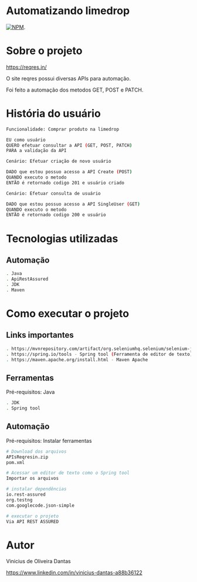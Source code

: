 # Automatizando limedrop
[![NPM](https://img.shields.io/npm/l/react)](https://github.com/ViniciusODantas/teste-datum-api-reqresin/blob/main/LICENSE).

# Sobre o projeto

https://reqres.in/

O site reqres possui diversas APIs para automação.

Foi feito a automação dos metodos GET, POST e PATCH.

# História do usuário
```bash
Funcionalidade: Comprar produto na limedrop

EU como usuário
QUERO efetuar consultar a API (GET, POST, PATCH)
PARA a validação da API

Cenário: Efetuar criação de novo usuário

DADO que estou possuo acesso a API Create (POST)
QUANDO executo o metodo
ENTÃO é retornado codigo 201 e usuário criado

Cenário: Efetuar consulta de usuário

DADO que estou possuo acesso a API SingleUser (GET)
QUANDO executo o metodo
ENTÃO é retornado codigo 200 e usuário

```

# Tecnologias utilizadas
## Automação

```bash
. Java
. ApiRestAssured
. JDK
. Maven

```
# Como executar o projeto

## Links importantes

```bash
. https://mvnrepository.com/artifact/org.seleniumhq.selenium/selenium-java - Repositorio mvn
. https://spring.io/tools - Spring tool (Ferramenta de editor de texto)
. https://maven.apache.org/install.html - Maven Apache

```

## Ferramentas
Pré-requisitos: Java

```bash
. JDK
. Spring tool

```

## Automação
Pré-requisitos: Instalar ferramentas

```bash
# Download dos arquivos
APIsReqresin.zip
pom.xml

# Acessar um editor de texto como o Spring tool
Importar os arquivos

# instalar dependências
io.rest-assured
org.testng
com.googlecode.json-simple

# executar o projeto
Via API REST ASSURED
```

# Autor

Vinicius de Oliveira Dantas

https://www.linkedin.com/in/vinicius-dantas-a88b36122
